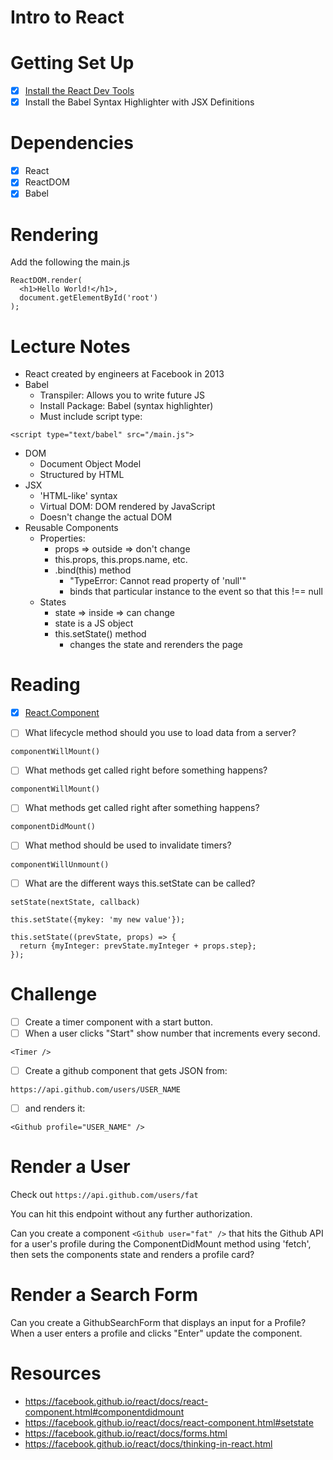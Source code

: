 # Intro to React

# Getting Set Up

- [x] [Install the React Dev Tools](https://chrome.google.com/webstore/detail/react-developer-tools/fmkadmapgofadopljbjfkapdkoienihi/related)
- [x] Install the Babel Syntax Highlighter with JSX Definitions

# Dependencies

- [x] React
- [x] ReactDOM
- [x] Babel

# Rendering

Add the following the main.js

```
ReactDOM.render(
  <h1>Hello World!</h1>,
  document.getElementById('root')
);
```

# Lecture Notes

- React created by engineers at Facebook in 2013
- Babel
    - Transpiler: Allows you to write future JS
    - Install Package: Babel (syntax highlighter)
    - Must include script type: 
```
<script type="text/babel" src="/main.js">
```
- DOM
    - Document Object Model
    - Structured by HTML
- JSX
    - 'HTML-like' syntax
    - Virtual DOM: DOM rendered by JavaScript
    - Doesn't change the actual DOM
- Reusable Components 
    - Properties:
        - props => outside => don't change
        - this.props, this.props.name, etc. 
        - .bind(this) method
            - "TypeError: Cannot read property of 'null'"
            - binds that particular instance to the event so that this !== null
    - States
        - state => inside => can change
        - state is a JS object
        - this.setState() method
            - changes the state and rerenders the page

# Reading

- [x] [React.Component](https://facebook.github.io/react/docs/react-component.html)

- [ ] What lifecycle method should you use to load data from a server?
```
componentWillMount()
```

- [ ] What methods get called right before something happens?
```
componentWillMount()
```

- [ ] What methods get called right after something happens?
```
componentDidMount()

```

- [ ] What method should be used to invalidate timers?
```
componentWillUnmount()
```

- [ ] What are the different ways this.setState can be called?
```
setState(nextState, callback)
```
```
this.setState({mykey: 'my new value'});
```
```
this.setState((prevState, props) => {
  return {myInteger: prevState.myInteger + props.step};
});
```

# Challenge

- [ ] Create a timer component with a start button.
- [ ] When a user clicks "Start" show number that increments every second.
```
<Timer />
```
- [ ] Create a github component that gets JSON from:
```
https://api.github.com/users/USER_NAME
```
- [ ] and renders it:
```
<Github profile="USER_NAME" />
```

# Render a User

Check out `https://api.github.com/users/fat`

You can hit this endpoint without any further authorization.

Can you create a component `<Github user="fat" />` that hits 
the Github API for a user's profile during the ComponentDidMount 
method using 'fetch', then sets the components state and renders 
a profile card?

# Render a Search Form

Can you create a GithubSearchForm that displays an input for a Profile?
When a user enters a profile and clicks "Enter" update the <Github /> component.

# Resources

- https://facebook.github.io/react/docs/react-component.html#componentdidmount
- https://facebook.github.io/react/docs/react-component.html#setstate
- https://facebook.github.io/react/docs/forms.html
- https://facebook.github.io/react/docs/thinking-in-react.html




